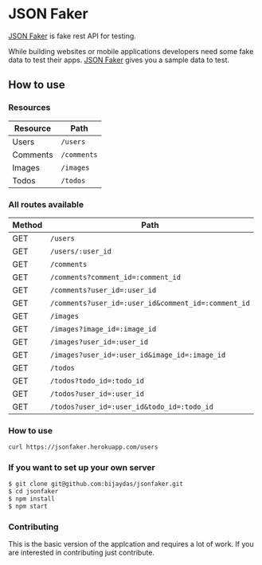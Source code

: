 # JSON Faker

[JSON Faker](https://jsonfaker.herokuapp.com) is fake rest API for testing.

While building websites or mobile applications developers need some fake data to test their apps. [JSON Faker](https://jsonfaker.herokuapp.com) gives you a sample data to test.

## How to use
### Resources
Resource|Path
|----|----
|Users|`/users`
|Comments|`/comments`
|Images|`/images`
|Todos|`/todos`

### All routes available
Method|Path
|---|----|
|GET | `/users`
|GET | `/users/:user_id`
|GET | `/comments`
|GET | `/comments?comment_id=:comment_id`
|GET | `/comments?user_id=:user_id`
|GET | `/comments?user_id=:user_id&comment_id=:comment_id`
|GET | `/images`
|GET | `/images?image_id=:image_id`
|GET | `/images?user_id=:user_id`
|GET | `/images?user_id=:user_id&image_id=:image_id`
|GET | `/todos`
|GET | `/todos?todo_id=:todo_id`
|GET | `/todos?user_id=:user_id`
|GET | `/todos?user_id=:user_id&todo_id=:todo_id`

### How to use
```sh
curl https://jsonfaker.herokuapp.com/users
```

### If you want to set up your own server
```sh
$ git clone git@github.com:bijaydas/jsonfaker.git
$ cd jsonfaker
$ npm install
$ npm start
```

### Contributing
This is the basic version of the applcation and requires a lot of work. If you are interested in contributing just contribute.